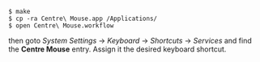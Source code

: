 ```
$ make
$ cp -ra Centre\ Mouse.app /Applications/
$ open Centre\ Mouse.workflow
```

then goto *System Settings* -> *Keyboard* -> *Shortcuts* -> *Services* and find
the **Centre Mouse** entry.  Assign it the desired keyboard shortcut.
